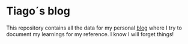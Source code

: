 # Tiago´s blog

This repository contains all the data for my personal [blog](https://tiagopalhota.net) where I try to document my learnings for my reference. I know I will forget things!
